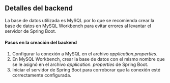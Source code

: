 ## Detalles del backend

La base de datos utilizada es MySQL por lo que se recomienda crear la base de datos en MySQL Workbench para evitar 
errores al levantar el servidor de Spring Boot.

#### Pasos en la creación del backend
1. Configurar la conexión a MySQL en el archivo _*application.properties*_.
2. En MySQL Workbench, crear la base de datos con el mismo nombre que se le asignó en el archivo _*application.
   properties*_ de Spring Boot.
3. Iniciar el servidor de Spring Boot para corroborar que la conexión esté correctamente configurada.